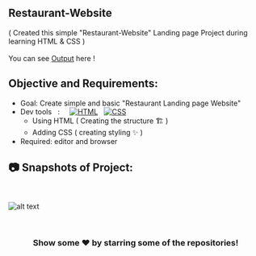 ## Restaurant-Website
( Created this simple "Restaurant-Website" Landing page Project during learning HTML & CSS )
<br> <br>
You can see [Output](https://restaurant-basicsite-ayushsleeping.netlify.app/) here !

## Objective and Requirements:
- Goal: Create simple and basic "Restaurant Landing page Website"
- Dev tools  &nbsp; :  &nbsp; &nbsp; <a href="#"><img alt="HTML" src="https://img.shields.io/badge/HTML-E34F26.svg?logo=html5&logoColor=white"></a>  &nbsp;  <a href="#"><img alt="CSS" src="https://img.shields.io/badge/CSS-1572B6.svg?logo=css3&logoColor=white"></a> 
   *  Using HTML ( Creating the structure 🏗️ ) 
   *  Adding CSS ( creating styling ✨ )
- Required: editor and browser

##  :camera: Snapshots of Project:

<br>

 ![alt text](https://github.com/ayush-sleeping/Restaurant-Website/blob/main/v1/Output%20img.png)
 
 <br>
 
 <div align="center">

### Show some ❤️ by starring some of the repositories!

</div>

